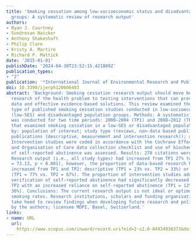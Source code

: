 ```yaml
---
title: 'Smoking cessation among low-socioeconomic status and disadvantaged population
  groups: A systematic review of research output'
authors:
- Ryan J. Courtney
- Sundresan Naicker
- Anthony Shakeshaft
- Philip Clare
- Kristy A. Martire
- Richard P. Mattick
date: '2015-01-01'
publishDate: '2024-04-30T23:52:15.421809Z'
publication_types:
- "2"
publication: '*International Journal of Environmental Research and Public Health*'
doi: 10.3390/ijerph120606403
abstract: 'Background: Smoking cessation research output should move beyond descriptive
  research of the health problem to testing interventions that can provide causal
  data and effective evidence-based solutions. This review examined the number and
  type of published smoking cessation studies conducted in low-socioeconomic status
  (low-SES) and disadvantaged population groups. Methods: A systematic database search
  was conducted for two time periods: 2000–2004 (TP1) and 2008–2012 (TP2). Publications
  that examined smoking cessation in a low-SES or disadvantaged population were coded
  by: population of interest; study type (reviews, non-data based publications, data-based
  publications (descriptive, measurement and intervention research)); and country.
  Intervention studies were coded in accordance with the Cochrane Effective Practice
  and Organisation of Care data collection checklist and use of biochemical verification
  of self-reported abstinence was assessed. Results: 278 citations were included.
  Research output (i.e., all study types) had increased from TP1 27% to TP2 73% (χ²
  = 73.13, p < 0.001), however, the proportion of data-based research had not significantly
  increased from TP1 and TP2: descriptive (TP1 = 23% vs. TP2 = 33%) or intervention
  (TP1 = 77% vs. TP2 = 67%). The proportion of intervention studies adopting biochemical
  verification of self-reported abstinence had significantly decreased from TP1 to
  TP2 with an increased reliance on self-reported abstinence (TP1 = 12% vs. TP2 =
  36%). Conclusions: The current research output is not ideal or optimal to decrease
  smoking rates. Research institutions, scholars and funding organisations should
  take heed to review findings when developing future research and policy. © 2015
  by the authors; licensee MDPI, Basel, Switzerland.'
links:
- name: URL
  url: 
    https://www.scopus.com/inward/record.uri?eid=2-s2.0-84934938373&doi=10.3390%2fijerph120606403&partnerID=40&md5=1ee5db2d0a0ba71d2a93007cd99903ae
---
```


